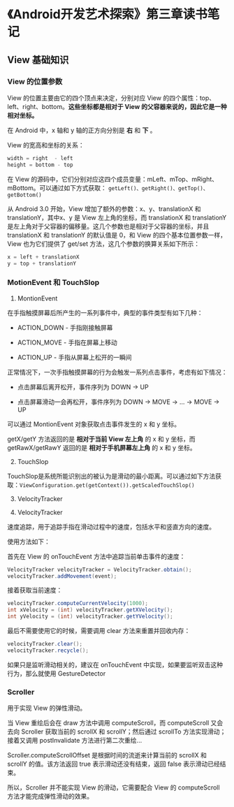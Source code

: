 # 《Android开发艺术探索》第三章读书笔记

## View 基础知识

### View 的位置参数

View 的位置主要由它的四个顶点来决定，分别对应 View 的四个属性：top、left、right、bottom。**这些坐标都是相对于 View 的父容器来说的，因此它是一种相对坐标。**

在 Android 中，x 轴和 y 轴的正方向分别是 **右** 和 **下** 。

View 的宽高和坐标的关系：

```java
width = right  - left
height = bottom - top
```

在 View 的源码中，它们分别对应这四个成员变量：mLeft、mTop、mRight、mBottom。可以通过如下方式获取：
`getLeft()、getRight()、getTop()、getBottom()`

从 Android 3.0 开始，View 增加了额外的参数：x、y、translationX 和 translationY，其中x、y 是 View 左上角的坐标，而 translationX 和 translationY 是左上角对于父容器的偏移量。这几个参数也是相对于父容器的坐标，并且 translationX 和 translationY 的默认值是 0，和 View 的四个基本位置参数一样，View 也为它们提供了 get/set 方法，这几个参数的换算关系如下所示：
```Java
x = left + translationX
y = top + translationY
```

### MotionEvent 和 TouchSlop

1. MontionEvent

  在手指触摸屏幕后所产生的一系列事件中，典型的事件类型有如下几种：

  * ACTION_DOWN - 手指刚接触屏幕

  * ACTION_MOVE - 手指在屏幕上移动

  * ACTION_UP - 手指从屏幕上松开的一瞬间

  正常情况下，一次手指触摸屏幕的行为会触发一系列点击事件，考虑有如下情况：

  * 点击屏幕后离开松开，事件序列为 DOWN -> UP

  * 点击屏幕滑动一会再松开，事件序列为 DOWN -> MOVE -> ... -> MOVE -> UP

  可以通过 MontionEvent 对象获取点击事件发生的 x 和 y 坐标。

  getX/getY 方法返回的是 **相对于当前 View 左上角** 的 x 和 y 坐标，而 getRawX/getRawY 返回的是 **相对于手机屏幕左上角** 的 x 和 y 坐标。

2. TouchSlop

  TouchSlop是系统所能识别出的被认为是滑动的最小距离。可以通过如下方法获取：`ViewConfiguration.get(getContext()).getScaledTouchSlop()`

3. VelocityTracker

  1. VelocityTracker

  速度追踪，用于追踪手指在滑动过程中的速度，包括水平和竖直方向的速度。

  使用方法如下：

  首先在 View 的 onTouchEvent 方法中追踪当前单击事件的速度：

  ```java
  VelocityTracker velocityTracker = VelocityTracker.obtain();
  velocityTracker.addMovement(event);
  ```

  接着获取当前速度：
  ```java
  velocityTracker.computeCurrentVelocity(1000);
  int xVelocity = (int) velocityTracker.getXVelocity();
  int yVelocity = (int) velocityTracker.getYVelocity();
  ```
  最后不需要使用它的时候，需要调用 clear 方法来重置并回收内存：

  ```java
  velocityTracker.clear();
  velocityTracker.recycle();
  ```

如果只是监听滑动相关的，建议在 onTouchEvent 中实现，如果要监听双击这种行为，那么就使用 GestureDetector

### Scroller

用于实现 View 的弹性滑动。

当 View 重绘后会在 draw 方法中调用 computeScroll，而 computeScroll 又会去向 Scroller 获取当前的 scrollX 和 scrollY；然后通过 scrollTo 方法实现滑动；接着又调用 postInvalidate 方法进行第二次重绘...

Scroller.computeScrollOffset 是根据时间的流逝来计算当前的 scrollX 和 scrollY 的值。该方法返回 true 表示滑动还没有结束，返回 false 表示滑动已经结束。

所以，Scroller 并不能实现 View 的滑动，它需要配合 View 的 computeScroll 方法才能完成弹性滑动的效果。
